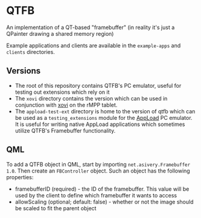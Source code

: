 # QTFB

An implementation of a QT-based "framebuffer" (in reality it's just a QPainter drawing a shared memory region)

Example applications and clients are available in the `example-apps` and `clients` directories.

## Versions

- The root of this repository contains QTFB's PC emulator, useful for testing out extensions which rely on it
- The `xovi` directory contains the version which can be used in conjunction with [xovi](https://github.com/asivery/xovi) on the rMPP tablet.
- The `appload-test-ext` directory is home to the version of qtfb which can be used as a `testing_extensions` module for the [AppLoad](https://github.com/asivery/rmpp-appload) PC emulator. It is useful for writing native AppLoad applications which sometimes utilize QTFB's Framebuffer functionality.

## QML

To add a QTFB object in QML, start by importing `net.asivery.Framebuffer 1.0`. Then create an `FBController` object.
Such an object has the following properties:

- framebufferID (required) - the ID of the framebuffer. This value will be used by the client to define which framebuffer it wants to access
- allowScaling (optional; default: false) - whether or not the image should be scaled to fit the parent object


